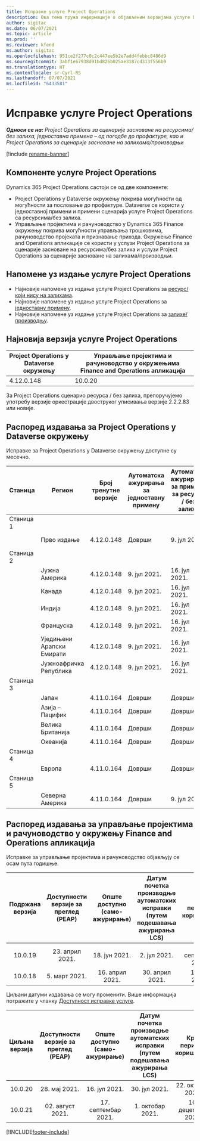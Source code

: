 ```yaml
---
title: Исправке услуге Project Operations
description: Ова тема пружа информације о објављеним верзијама услуге Dynamics 365 Project Operations.
author: sigitac
ms.date: 06/07/2021
ms.topic: article
ms.prod: ''
ms.reviewer: kfend
ms.author: sigitac
ms.openlocfilehash: 951ce2f277c0c2c447ee5b2e7add4febbc8486d9
ms.sourcegitcommit: 3abf1e67938d91bd826b025ae3187cd313f556b9
ms.translationtype: HT
ms.contentlocale: sr-Cyrl-RS
ms.lasthandoff: 07/07/2021
ms.locfileid: "6433581"
---
```

# <a name="project-operations-updates"></a>Исправке услуге Project Operations

_**Односи се на:** Project Operations за сценарије засноване на ресурсима/без залиха, једноставна примена – од погодбе до профактуре, као и Project Operations за сценарије засноване на залихама/производњи_

[!include [rename-banner](~/includes/cc-data-platform-banner.md)]

## <a name="project-operations-components"></a>Компоненте услуге Project Operations

Dynamics 365 Project Operations састоји се од две компоненте:

- Project Operations у Dataverse окружењу покрива могућности од могућности за пословање до профактуре. Dataverse се користи у једноставној примени и примени сценарија услуге Project Operations са ресурсима/без залиха.
- Управљање пројектима и рачуноводство у Dynamics 365 Finance окружењу покрива могућности управљања трошковима, рачуноводство пројеката и признавање прихода. Окружење Finance and Operations апликације се користи у услузи Project Operations за сценарије засноване на ресурсима/без залиха и услузи Project Operations за сценарије засноване на залихама/производњи.

## <a name="project-operations-release-notes"></a>Напомене уз издање услуге Project Operations
- Најновије напомене уз издање услуге Project Operations за [ресурс/који нису на залихама](whats-new-july-2021-resource-based.md).
- Најновије напомене уз издање услуге Project Operations за [једноставну примену](../pro/whats-new/whats-new-july-2021-lite.md).
- Најновије напомене уз издање услуге Project Operations за [залихе/производњу](../prod-pma/whats-new/whats-new-jul-2021-stocked.md).

## <a name="project-operations-latest-version"></a>Најновија верзија услуге Project Operations

| Project Operations у Dataverse окружењу | Управљање пројектима и рачуноводство у окружењима Finance and Operations апликација | 
| --- | --- |
| 4.12.0.148 | 10.0.20 |

За Project Operations сценарио ресурса / без залиха, препоручујемо употребу верзије оркестрације двоструког уписивања верзије 2.2.2.83 или новије.

## <a name="release-schedule-for-project-operations-on-dataverse-environment"></a>Распоред издавања за Project Operations у Dataverse окружењу

Исправке за Project Operations у Dataverse окружењу доступне су месечно. 

| Станица | Регион | Број тренутне верзије | Аутоматска ажурирања за једноставну примену | Аутоматска ажурирања за примену за ресурсе / без залиха | Број следеће верзије | Датум опште доступности следеће верзије |
|-----------|-----------------------|-----------------|--------------|---------------------|---------------------|---------------------|
| Станица 1 |   &nbsp;              |    &nbsp;       | &nbsp;       |      &nbsp;         |      &nbsp;         |      &nbsp;         |
|   &nbsp;  | Прво издање         |  4.12.0.148     | Доврши     | 9. јул 2021.          | TBD                 | 6. август 2021.        |
| Станица 2 |   &nbsp;              |    &nbsp;       | &nbsp;       |      &nbsp;         |      &nbsp;         |      &nbsp;         |
|   &nbsp;  | Јужна Америка         |  4.12.0.148     | 9. јул 2021.   | 16. јул 2021.          | TBD                 | 6. август 2021.        |
|    &nbsp; | Канада                |  4.12.0.148     | 9. јул 2021.   | 16. јул 2021.          | TBD                 | 6. август 2021.        |
|   &nbsp;  | Индија                 |  4.12.0.148     | 9. јул 2021.   | 16. јул 2021.          | TBD                 | 6. август 2021.        |
|   &nbsp;  | Француска                |  4.12.0.148     | 9. јул 2021.   | 16. јул 2021.          | TBD                 | 6. август 2021.        |
|   &nbsp;  | Уједињени Арапски Емирати  |  4.12.0.148     | 9. јул 2021.   | 16. јул 2021.          | TBD                 | 6. август 2021.        |
|   &nbsp;  | Јужноафричка Република          |  4.12.0.148     | 9. јул 2021.   | 16. јул 2021.          | TBD                 | 6. август 2021.        |
| Станица 3 |      &nbsp;           |     &nbsp;      |     &nbsp;   |      &nbsp;         |      &nbsp;         |      &nbsp;         |
|   &nbsp;  | Јапан                 |  4.11.0.164     | Доврши     | Доврши            | 4.12.0.148          | 9. јул 2021.          |
|   &nbsp;  | Азија – Пацифик          |  4.11.0.164     | Доврши     | Доврши            | 4.12.0.148          | 9. јул 2021.          |
|   &nbsp;  | Велика Британија         |  4.11.0.164     | Доврши     | Доврши            | 4.12.0.148          | 9. јул 2021.          |
|   &nbsp;  | Океанија               |  4.11.0.164     | Доврши     | Доврши            | 4.12.0.148          | 9. јул 2021.          |
| Станица 4 |     &nbsp;            |     &nbsp;      |     &nbsp;   |      &nbsp;         |      &nbsp;         |      &nbsp;         |
|   &nbsp;  | Европа                |  4.11.0.164     | Доврши     | Доврши            | 4.12.0.148          | 16. јул 2021.          |
| Станица 5 |     &nbsp;            |     &nbsp;      |     &nbsp;   |      &nbsp;         |      &nbsp;         |      &nbsp;         |
|   &nbsp;  | Северна Америка         |  4.11.0.164     | Доврши     | 9. јул 2021.          | 4.12.0.148          | 23. јул 2021.          |



## <a name="release-schedule-for-project-management-and-accounting-in-the-finance-and-operations-apps-environment"></a>Распоред издавања за управљање пројектима и рачуноводство у окружењу Finance and Operations апликација

Исправке за управљање пројектима и рачуноводство објављују се осам пута годишње.

|          Подржана верзија          | Доступности верзије за преглед (PEAP) | Опште доступно (само-ажурирање) | Датум почетка производње аутоматских исправки (путем подешавања ажурирања LCS) |   Крај периода коришћења   |
|:-------------------------:|:---------------------------:|:---------------------------------:|:--------------------------------------------------------------------:|:------------------:|
|          10.0.19          |        23. април 2021.       |            18. јун 2021.           |                             2. јул 2021.                             | 17. септембар 2021. |
|          10.0.18          |        5. март 2021.        |           16. април 2021.          |                            30. април 2021.                            |    16. јул 2021.   |


Циљани датуми издавања се могу променити. Више информација потражите у чланку [Доступност исправке услуге](/dynamics365/fin-ops-core/fin-ops/get-started/public-preview-releases?toc=%2fdynamics365%2ffinance%2ftoc.json).

|          Циљана верзија          | Доступности верзије за преглед (PEAP) | Опште доступно (само-ажурирање) | Датум почетка производње аутоматских исправки (путем подешавања ажурирања LCS) |   Крај периода коришћења   |
|:-------------------------:|:---------------------------:|:---------------------------------:|:--------------------------------------------------------------------:|:------------------:|
|          10.0.20          |         28. мај 2021.        |           16. јул 2021.           |                             30. јул 2021.                             |  22. октобар 2021.  |
|          10.0.21          |         02. август 2021.     |           17. септембар 2021.      |                             1. октобар 2021.                           |  10. децембар 2021.  |


[!INCLUDE[footer-include](../includes/footer-banner.md)]
